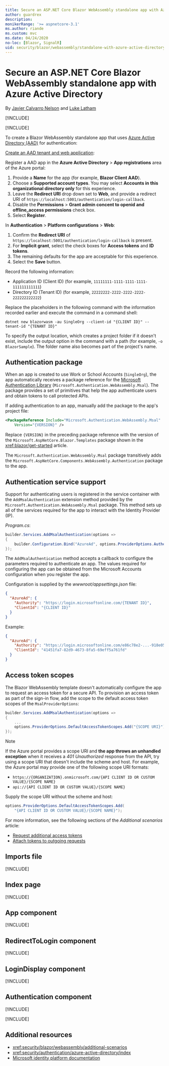 ```yaml
---
title: Secure an ASP.NET Core Blazor WebAssembly standalone app with Azure Active Directory
author: guardrex
description: 
monikerRange: '>= aspnetcore-3.1'
ms.author: riande
ms.custom: mvc
ms.date: 04/24/2020
no-loc: [Blazor, SignalR]
uid: security/blazor/webassembly/standalone-with-azure-active-directory
---
```

# Secure an ASP.NET Core Blazor WebAssembly standalone app with Azure Active Directory

By [Javier Calvarro Nelson](https://github.com/javiercn) and [Luke Latham](https://github.com/guardrex)

[!INCLUDE[](~/includes/blazorwasm-preview-notice.md)]

[!INCLUDE[](~/includes/blazorwasm-3.2-template-article-notice.md)]

To create a Blazor WebAssembly standalone app that uses [Azure Active Directory (AAD)](https://azure.microsoft.com/services/active-directory/) for authentication:

[Create an AAD tenant and web application](/azure/active-directory/develop/v2-overview):

Register a AAD app in the **Azure Active Directory** > **App registrations** area of the Azure portal:

1. Provide a **Name** for the app (for example, **Blazor Client AAD**).
1. Choose a **Supported account types**. You may select **Accounts in this organizational directory only** for this experience.
1. Leave the **Redirect URI** drop down set to **Web**, and provide a redirect URI of `https://localhost:5001/authentication/login-callback`.
1. Disable the **Permissions** > **Grant admin concent to openid and offline_access permissions** check box.
1. Select **Register**.

In **Authentication** > **Platform configurations** > **Web**:

1. Confirm the **Redirect URI** of `https://localhost:5001/authentication/login-callback` is present.
1. For **Implicit grant**, select the check boxes for **Access tokens** and **ID tokens**.
1. The remaining defaults for the app are acceptable for this experience.
1. Select the **Save** button.

Record the following information:

* Application ID (Client ID) (for example, `11111111-1111-1111-1111-111111111111`)
* Directory ID (Tenant ID) (for example, `22222222-2222-2222-2222-222222222222`)

Replace the placeholders in the following command with the information recorded earlier and execute the command in a command shell:

```dotnetcli
dotnet new blazorwasm -au SingleOrg --client-id "{CLIENT ID}" --tenant-id "{TENANT ID}"
```

To specify the output location, which creates a project folder if it doesn't exist, include the output option in the command with a path (for example, `-o BlazorSample`). The folder name also becomes part of the project's name.

## Authentication package

When an app is created to use Work or School Accounts (`SingleOrg`), the app automatically receives a package reference for the [Microsoft Authentication Library](/azure/active-directory/develop/msal-overview) (`Microsoft.Authentication.WebAssembly.Msal`). The package provides a set of primitives that help the app authenticate users and obtain tokens to call protected APIs.

If adding authentication to an app, manually add the package to the app's project file:

```xml
<PackageReference Include="Microsoft.Authentication.WebAssembly.Msal" 
    Version="{VERSION}" />
```

Replace `{VERSION}` in the preceding package reference with the version of the `Microsoft.AspNetCore.Blazor.Templates` package shown in the <xref:blazor/get-started> article.

The `Microsoft.Authentication.WebAssembly.Msal` package transitively adds the `Microsoft.AspNetCore.Components.WebAssembly.Authentication` package to the app.

## Authentication service support

Support for authenticating users is registered in the service container with the `AddMsalAuthentication` extension method provided by the `Microsoft.Authentication.WebAssembly.Msal` package. This method sets up all of the services required for the app to interact with the Identity Provider (IP).

*Program.cs*:

```csharp
builder.Services.AddMsalAuthentication(options =>
{
    builder.Configuration.Bind("AzureAd", options.ProviderOptions.Authentication);
});
```

The `AddMsalAuthentication` method accepts a callback to configure the parameters required to authenticate an app. The values required for configuring the app can be obtained from the Microsoft Accounts configuration when you register the app.

Configuration is supplied by the *wwwroot/appsettings.json* file:

```json
{
  "AzureAd": {
    "Authority": "https://login.microsoftonline.com/{TENANT ID}",
    "ClientId": "{CLIENT ID}"
  }
}
```

Example:

```json
{
  "AzureAd": {
    "Authority": "https://login.microsoftonline.com/e86c78e2-...-918e0565a45e",
    "ClientId": "41451fa7-82d9-4673-8fa5-69eff5a761fd"
  }
}
```

## Access token scopes

The Blazor WebAssembly template doesn't automatically configure the app to request an access token for a secure API. To provision an access token as part of the sign-in flow, add the scope to the default access token scopes of the `MsalProviderOptions`:

```csharp
builder.Services.AddMsalAuthentication(options =>
{
    ...
    options.ProviderOptions.DefaultAccessTokenScopes.Add("{SCOPE URI}");
});
```

> [!NOTE]
> If the Azure portal provides a scope URI and **the app throws an unhandled exception** when it receives a *401 Unauthorized* response from the API, try using a scope URI that doesn't include the scheme and host. For example, the Azure portal may provide one of the following scope URI formats:
>
> * `https://{ORGANIZATION}.onmicrosoft.com/{API CLIENT ID OR CUSTOM VALUE}/{SCOPE NAME}`
> * `api://{API CLIENT ID OR CUSTOM VALUE}/{SCOPE NAME}`
>
> Supply the scope URI without the scheme and host:
>
> ```csharp
> options.ProviderOptions.DefaultAccessTokenScopes.Add(
>     "{API CLIENT ID OR CUSTOM VALUE}/{SCOPE NAME}");
> ```

For more information, see the following sections of the *Additional scenarios* article:

* [Request additional access tokens](xref:security/blazor/webassembly/additional-scenarios#request-additional-access-tokens)
* [Attach tokens to outgoing requests](xref:security/blazor/webassembly/additional-scenarios#attach-tokens-to-outgoing-requests)

## Imports file

[!INCLUDE[](~/includes/blazor-security/imports-file-standalone.md)]

## Index page

[!INCLUDE[](~/includes/blazor-security/index-page-msal.md)]

## App component

[!INCLUDE[](~/includes/blazor-security/app-component.md)]

## RedirectToLogin component

[!INCLUDE[](~/includes/blazor-security/redirecttologin-component.md)]

## LoginDisplay component

[!INCLUDE[](~/includes/blazor-security/logindisplay-component.md)]

## Authentication component

[!INCLUDE[](~/includes/blazor-security/authentication-component.md)]

[!INCLUDE[](~/includes/blazor-security/troubleshoot.md)]

## Additional resources

* <xref:security/blazor/webassembly/additional-scenarios>
* <xref:security/authentication/azure-active-directory/index>
* [Microsoft identity platform documentation](/azure/active-directory/develop/)
